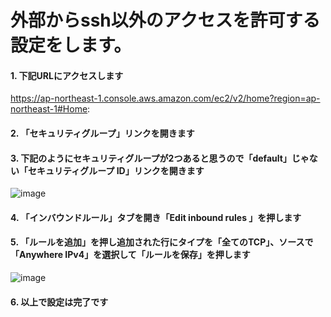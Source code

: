 # 外部からssh以外のアクセスを許可する設定をします。
#### 1. 下記URLにアクセスします
https://ap-northeast-1.console.aws.amazon.com/ec2/v2/home?region=ap-northeast-1#Home:
#### 2. 「セキュリティグループ」リンクを開きます
#### 3. 下記のようにセキュリティグループが2つあると思うので「default」じゃない「セキュリティグループ ID」リンクを開きます
![image](https://user-images.githubusercontent.com/91726058/137287842-75e9aedb-9523-4688-8708-60ddfa7badda.png)
#### 4. 「インバウンドルール」タブを開き「Edit inbound rules 」を押します
#### 5. 「ルールを追加」を押し追加された行にタイプを「全てのTCP」、ソースで「Anywhere IPv4」を選択して「ルールを保存」を押します
![image](https://user-images.githubusercontent.com/91726058/137289487-28cd18d1-6374-4dd2-9432-f2bb1e8584fa.png)
#### 6. 以上で設定は完了です
